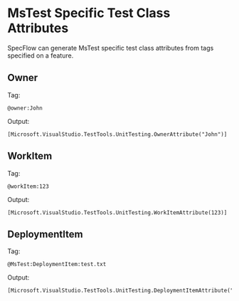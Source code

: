 # MsTest Specific Test Class Attributes

SpecFlow can generate MsTest specific test class attributes from tags specified on a feature.

## Owner

Tag:
```
@owner:John
```

Output:
```
[Microsoft.VisualStudio.TestTools.UnitTesting.OwnerAttribute("John")]
```

## WorkItem

Tag:
```
@workItem:123
```

Output:
```
[Microsoft.VisualStudio.TestTools.UnitTesting.WorkItemAttribute(123)]
```

## DeploymentItem

Tag:
```
@MsTest:DeploymentItem:test.txt
```

Output:
```
[Microsoft.VisualStudio.TestTools.UnitTesting.DeploymentItemAttribute("test.txt")]
```